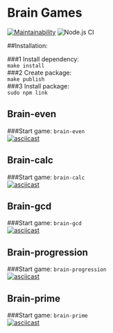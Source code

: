 #  Brain Games   

[![Maintainability](https://api.codeclimate.com/v1/badges/42da5c106fb25deab018/maintainability)](https://codeclimate.com/github/DrannikovVladimir/frontend-project-level1/maintainability)
![Node.js CI](https://github.com/DrannikovVladimir/frontend-project-level1/workflows/Node.js%20CI/badge.svg)   


##Installation:   

###1 Install dependency:   
``make install``    
###2 Create package:   
``make publish``   
###3 Install package:   
``sudo npm link``   


## Brain-even   
###Start game: `brain-even`   
[![asciicast](https://asciinema.org/a/v932G8mFunfEYd7QBgoaEXZ0M.svg)](https://asciinema.org/a/v932G8mFunfEYd7QBgoaEXZ0M)   

## Brain-calc   
###Start game: `brain-calc`   
[![asciicast](https://asciinema.org/a/mfI6lHRcEcriB2w6pUxSTBNxo.svg)](https://asciinema.org/a/mfI6lHRcEcriB2w6pUxSTBNxo)   

## Brain-gcd   
###Start game: `brain-gcd`   
[![asciicast](https://asciinema.org/a/fBDRQwfdvxnLV3ZKQplwSJKRv.svg)](https://asciinema.org/a/fBDRQwfdvxnLV3ZKQplwSJKRv)   

## Brain-progression   
###Start game: `brain-progression`   
[![asciicast](https://asciinema.org/a/Nr2ngWc2uWcZ92gSivwyk2tkX.svg)](https://asciinema.org/a/Nr2ngWc2uWcZ92gSivwyk2tkX)   

## Brain-prime   
###Start game: `brain-prime`   
[![asciicast](https://asciinema.org/a/IijgP5L6bX9I4Qf1XNTPyXnlh.svg)](https://asciinema.org/a/IijgP5L6bX9I4Qf1XNTPyXnlh)   
